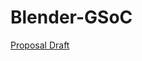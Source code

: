 # Blender-GSoC
[Proposal Draft](http://htmlpreview.github.io/?http://github.com/Tom007Cheung/Blender-GSoC/blob/master/proposal.html)
